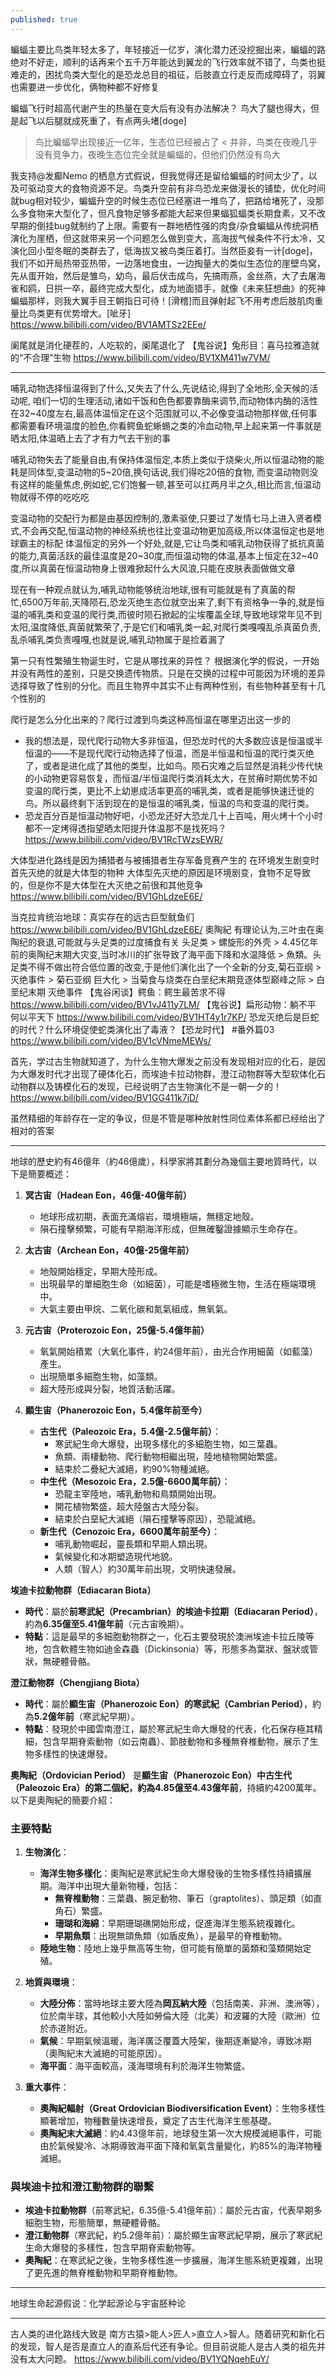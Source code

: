 ```yaml
---
published: true
---
```

蝙蝠主要比鸟类年轻太多了，年轻接近一亿岁，演化潜力还没挖掘出来，蝙蝠的路绝对不好走，顺利的话再来个五千万年能达到翼龙的飞行效率就不错了，鸟类也挺难走的，困扰鸟类大型化的是恐龙总目的祖征，后肢直立行走反而成障碍了，羽翼也需要进一步优化，俩物种都不好修复

蝙蝠飞行时超高代谢产生的热量在变大后有没有办法解决？
鸟大了腿也得大，但是起飞以后腿就成死重了，有点两头堵[doge]

> 鸟比蝙蝠早出现接近一亿年，生态位已经被占了
< 并非，鸟类在夜晚几乎没有竞争力，夜晚生态位完全就是蝙蝠的，但他们仍然没有鸟大

我支持@发癫Nemo 的栖息方式假说，但我觉得还是留给蝙蝠的时间太少了，以及可驱动变大的食物资源不足。鸟类升空前有非鸟恐龙来做漫长的铺垫，优化时间就bug相对较少，蝙蝠升空的时候生态位已经塞进一堆鸟了，把路给堵死了，没那么多食物来大型化了，但凡食物足够多都能大起来但果蝠狐蝠类长期食素，又不改早期的倒挂bug就制约了上限。需要有一群地栖性强的肉食/杂食蝙蝠从传统洞栖演化为崖栖，但这就带来另一个问题怎么做到变大，高海拔气候条件不行太冷，又演化回小型冬眠的类群去了，低海拔又被鸟类压着打。当然臣妾有一计[doge]，我们不如开局热带亚热带，一边落地食虫，一边掏量大的类似生态位的崖壁鸟窝，先从蛋开始，然后是雏鸟，幼鸟，最后伏击成鸟，先搞雨燕，金丝燕，大了去屠海雀和鸥，日拱一卒，最终完成大型化，成为地面猎手，就像《未来狂想曲》的死神蝙蝠那样，则我大翼手目王朝指日可待！[滑稽]而且弹射起飞不用考虑后肢肌肉重量比鸟类更有优势增大。[呲牙]
  https://www.bilibili.com/video/BV1AMTSz2EEe/
  
阑尾就是消化硬茬的，人吃软的，阑尾退化了
  【鬼谷说】兔形目：喜马拉雅造就的“不合理”生物
  https://www.bilibili.com/video/BV1XM411w7VM/

---

哺乳动物选择恒温得到了什么,又失去了什么,先说结论,得到了全地形,全天候的活动呢,
咱们一切的生理活动,诸如干饭和色色都要靠酶来调节,而动物体内酶的活性在32~40度左右,最高体温恒定在这个范围就可以,不必像变温动物那样做,任何事都需要看环境温度的脸色,你看鳄鱼蛇蜥蜴之类的冷血动物,早上起来第一件事就是晒太阳,体温晒上去了才有力气去干别的事

哺乳动物失去了能量自由,有保持体温恒定,本质上类似于烧柴火,所以恒温动物的能耗是同体型,变温动物的5~20倍,换句话说,我们得吃20倍的食物,
而变温动物则没有这样的能量焦虑,例如蛇,它们饱餐一顿,甚至可以扛两月半之久,相比而言,恒温动物就得不停的吃吃吃

变温动物的交配行为都是由基因控制的,激素驱使,只要过了发情七马上进入贤者模式,不会再交配,恒温动物的神经系统也往比变温动物更加高级,所以体温恒定也是地球霸主的标配
体温恒定的另外一个好处,就是,它让鸟类和哺乳动物获得了抵抗真菌的能力,真菌活跃的最佳温度是20~30度,而恒温动物的体温,基本上恒定在32~40度,所以真菌在恒温动物身上很难掀起什么大风浪,只能在皮肤表面做做文章

现在有一种观点就认为,哺乳动物能够统治地球,很有可能就是有了真菌的帮忙,6500万年前,天降陨石,恐龙灭绝生态位就空出来了,剩下有资格争一争的,就是恒温的哺乳类和变温的爬行类,而彼时陨石掀起的尘埃覆盖全球,导致地球常年见不到太阳,温度降低,真菌就繁荣了,于是它们和哺乳类一起,对爬行类嘎嘎乱杀真菌负责,乱杀哺乳类负责嘎嘎,也就是说,哺乳动物属于是捡着漏了

第一只有性繁殖生物诞生时，它是从哪找来的异性？
根据演化学的假说，一开始并没有两性的差别，只是交换遗传物质。只是在交换的过程中可能因为环境的差异选择导致了性别的分化。而且生物界中其实不止有两种性别，有些物种甚至有十几个性别的

爬行是怎么分化出来的？爬行过渡到鸟类这种高恒温在哪里迈出这一步的
* 我的想法是，现代爬行动物大多非恒温，但恐龙时代的大多数应该是恒温或半恒温的——不是现代爬行动物选择了恒温，而是半恒温和恒温的爬行类灭绝了，或者是进化成了其他的类型，比如鸟。陨石灾难之后显然是消耗少传代快的小动物更容易恢复，而恒温/半恒温爬行类消耗太大，在贫瘠时期优势不如变温的爬行类，更比不上幼崽成活率更高的哺乳类，或者是能够快速迁徙的鸟。所以最终剩下活到现在的是恒温的哺乳类，恒温的鸟和变温的爬行类。
* 恐龙百分百是恒温动物好吧，小恐龙还好大恐龙几十上百吨，用火烤十个小时都不一定烤得透指望晒太阳提升体温那不是找死吗？
  https://www.bilibili.com/video/BV1RcTWzsEWR/
  
大体型进化路线是因为捕猎者与被捕猎者生存军备竞赛产生的
在环境发生剧变时首先灭绝的就是大体型的物种
大体型先灭绝的原因是环境剧变，食物不足导致的，但是你不是大体型在大灭绝之前很和其他竞争
  https://www.bilibili.com/video/BV1GhLdzeE6E/

当克拉肯统治地球：真实存在的远古巨型鱿鱼们
  https://www.bilibili.com/video/BV1GhLdzeE6E/
  奧陶紀
  有理论认为,三叶虫在奥陶纪的衰退,可能就与头足类的过度捕食有关
  头足类 > 螺旋形的外壳 > 4.45亿年前的奥陶纪末期大灾变,当时冰川的扩张导致了海平面下降和水温降低 > 魚類。头足类不得不做出符合低位置的改变,于是他们演化出了一个全新的分支,菊石亚纲 > 灭绝事件 > 菊石亚纲 巨大化 >
  当菊食与烧类在白垩纪末期竞逐体型巅峰之际 > 白垩纪末期 灭绝事件
【鬼谷闲谈】鳄鱼：鳄生最苦求不得
  https://www.bilibili.com/video/BV1vJ411y7LM/
【鬼谷说】扁形动物：躺不平 何以平天下
  https://www.bilibili.com/video/BV1HT4y1r7KP/ 
恐龙灭绝后是巨蛇的时代？什么环境促使蛇类演化出了毒液？【恐龙时代】 #番外篇03
  https://www.bilibili.com/video/BV1cVNmeMEWs/
  
首先，学过古生物就知道了，为什么生物大爆发之前没有发现相对应的化石，是因为大爆发时代才出现了硬体化石，而埃迪卡拉动物群，澄江动物群等大型软体化石动物群以及铸模化石的发现，已经说明了古生物演化不是一朝一夕的！
  https://www.bilibili.com/video/BV1GG411k7jD/

虽然精细的年龄存在一定的争议，但是不管是哪种放射性同位素体系都已经给出了相对的答案

---

地球的歷史約有46億年（約46億歲），科學家將其劃分為幾個主要地質時代，以下是簡要概述：

1. **冥古宙（Hadean Eon，46億-40億年前）**  
   - 地球形成初期，表面充滿熔岩，環境極端，無穩定地殼。  
   - 隕石撞擊頻繁，可能有早期海洋形成，但無確鑿證據顯示生命存在。

2. **太古宙（Archean Eon，40億-25億年前）**  
   - 地殼開始穩定，早期大陸形成。  
   - 出現最早的單細胞生命（如細菌），可能是嗜極微生物，生活在極端環境中。  
   - 大氣主要由甲烷、二氧化碳和氮氣組成，無氧氣。

3. **元古宙（Proterozoic Eon，25億-5.4億年前）**  
   - 氧氣開始積累（大氧化事件，約24億年前），由光合作用細菌（如藍藻）產生。  
   - 出現簡單多細胞生物，如藻類。  
   - 超大陸形成與分裂，地質活動活躍。

4. **顯生宙（Phanerozoic Eon，5.4億年前至今）**  
   - **古生代（Paleozoic Era，5.4億-2.5億年前）**：  
     - 寒武紀生命大爆發，出現多樣化的多細胞生物，如三葉蟲。  
     - 魚類、兩棲動物、爬行動物相繼出現，陸地植物開始繁盛。  
     - 結束於二疊紀大滅絕，約90%物種滅絕。  
   - **中生代（Mesozoic Era，2.5億-6600萬年前）**：  
     - 恐龍主宰陸地，哺乳動物和鳥類開始出現。  
     - 開花植物繁盛，超大陸盤古大陸分裂。  
     - 結束於白堊紀大滅絕（隕石撞擊等原因），恐龍滅絕。  
   - **新生代（Cenozoic Era，6600萬年前至今）**：  
     - 哺乳動物崛起，靈長類和早期人類出現。  
     - 氣候變化和冰期塑造現代地貌。  
     - 人類（智人）約30萬年前出現，文明快速發展。

**埃迪卡拉動物群（Ediacaran Biota）**  
- **時代**：屬於**前寒武紀（Precambrian）**的**埃迪卡拉期（Ediacaran Period）**，約為**6.35億至5.41億年前**（元古宙晚期）。  
- **特點**：這是最早的多細胞動物群之一，化石主要發現於澳洲埃迪卡拉丘陵等地，包含軟體生物如迪金森蟲（Dickinsonia）等，形態多為葉狀、盤狀或管狀，無硬體骨骼。

**澄江動物群（Chengjiang Biota）**  
- **時代**：屬於**顯生宙（Phanerozoic Eon）**的**寒武紀（Cambrian Period）**，約為**5.2億年前**（寒武紀早期）。  
- **特點**：發現於中國雲南澄江，屬於寒武紀生命大爆發的代表，化石保存極其精細，包含早期脊索動物（如云南蟲）、節肢動物和多種無脊椎動物，展示了生物多樣性的快速爆發。

**奧陶紀（Ordovician Period）** 是**顯生宙（Phanerozoic Eon）**中**古生代（Paleozoic Era）**的第二個紀，約為**4.85億至4.43億年前**，持續約4200萬年。以下是奧陶紀的簡要介紹：

### **主要特點**
1. **生物演化**：
   - **海洋生物多樣化**：奧陶紀是寒武紀生命大爆發後的生物多樣性持續擴展期。海洋中出現大量新物種，包括：
     - **無脊椎動物**：三葉蟲、腕足動物、筆石（graptolites）、頭足類（如直角石）繁盛。
     - **珊瑚和海綿**：早期珊瑚礁開始形成，促進海洋生態系統複雜化。
     - **早期魚類**：出現無頜魚類（如盾皮魚），是最早的脊椎動物。
   - **陸地生物**：陸地上幾乎無高等生物，但可能有簡單的菌類和藻類開始定殖。

2. **地質與環境**：
   - **大陸分佈**：當時地球主要大陸為**岡瓦納大陸**（包括南美、非洲、澳洲等），位於南半球，其他較小大陸如勞倫大陸（北美）和波羅的大陸（歐洲）位於赤道附近。
   - **氣候**：早期氣候溫暖，海洋廣泛覆蓋大陸架，後期逐漸變冷，導致冰期（奧陶紀末大滅絕的可能原因）。
   - **海平面**：海平面較高，淺海環境有利於海洋生物繁盛。

3. **重大事件**：
   - **奧陶紀輻射（Great Ordovician Biodiversification Event）**：生物多樣性顯著增加，物種數量快速增長，奠定了古生代海洋生態基礎。
   - **奧陶紀末大滅絕**：約4.43億年前，地球發生第一次大規模滅絕事件，可能由於氣候變冷、冰期導致海平面下降和氧氣含量變化，約85%的海洋物種滅絕。

### **與埃迪卡拉和澄江動物群的聯繫**
- **埃迪卡拉動物群**（前寒武紀，6.35億-5.41億年前）：屬於元古宙，代表早期多細胞生物，形態簡單，無硬體骨骼。
- **澄江動物群**（寒武紀，約5.2億年前）：屬於顯生宙寒武紀早期，展示了寒武紀生命大爆發的多樣性，包含早期脊索動物等。
- **奧陶紀**：在寒武紀之後，生物多樣性進一步擴展，海洋生態系統更複雜，出現了更先進的無脊椎動物和早期脊椎動物。

---

地球生命起源假说：化学起源论与宇宙胚种论
  
---
  
古人类的进化路线大致是 南方古猿>能人>匠人>直立人>智人。随着研究和新化石的发现，智人是否是直立人的直系后代还有争论。但目前说能人是古人类的祖先并没有太大问题。
  https://www.bilibili.com/video/BV1YQNqehEuY/
